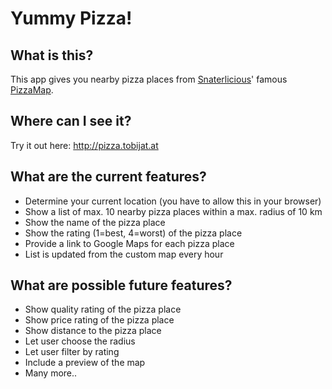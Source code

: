 # Yummy Pizza!

## What is this?
This app gives you nearby pizza places from [Snaterlicious](https://github.com/snaterlicious)'
famous [PizzaMap](https://www.google.com/maps/d/u/0/viewer?ll=52.493651%2C13.328133&spn=0.19628%2C0.528374&msa=0&mid=z2Qplwtk3f0Q.kaiyuAkHjF00).

## Where can I see it?
Try it out here: http://pizza.tobijat.at

## What are the current features?
* Determine your current location (you have to allow this in your browser)
* Show a list of max. 10 nearby pizza places within a max. radius of 10 km
* Show the name of the pizza place
* Show the rating (1=best, 4=worst) of the pizza place
* Provide a link to Google Maps for each pizza place
* List is updated from the custom map every hour

## What are possible future features?
* Show quality rating of the pizza place
* Show price rating of the pizza place
* Show distance to the pizza place
* Let user choose the radius
* Let user filter by rating
* Include a preview of the map
* Many more..
